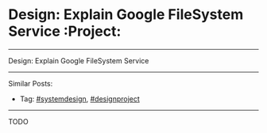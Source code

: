 # Design: Explain Google FileSystem Service     :Project:


---

Design: Explain Google FileSystem Service  

---

Similar Posts:  
-   Tag: [#systemdesign](https://architect.dennyzhang.com/tag/systemdesign), [#designproject](https://architect.dennyzhang.com/tag/designproject)

---

TODO